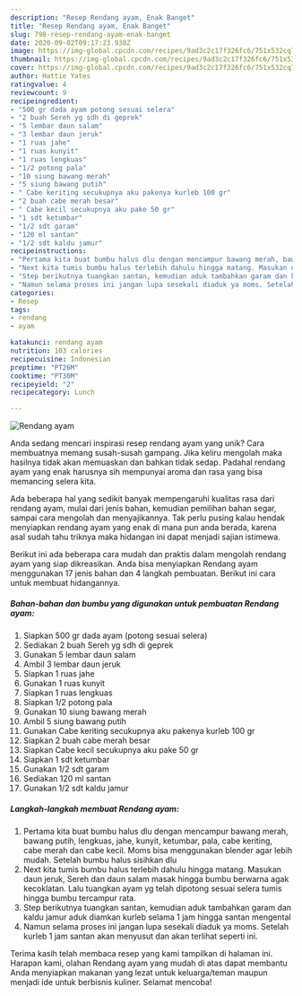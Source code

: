 ```yaml
---
description: "Resep Rendang ayam, Enak Banget"
title: "Resep Rendang ayam, Enak Banget"
slug: 798-resep-rendang-ayam-enak-banget
date: 2020-09-02T09:17:23.938Z
image: https://img-global.cpcdn.com/recipes/9ad3c2c17f326fc6/751x532cq70/rendang-ayam-foto-resep-utama.jpg
thumbnail: https://img-global.cpcdn.com/recipes/9ad3c2c17f326fc6/751x532cq70/rendang-ayam-foto-resep-utama.jpg
cover: https://img-global.cpcdn.com/recipes/9ad3c2c17f326fc6/751x532cq70/rendang-ayam-foto-resep-utama.jpg
author: Hattie Yates
ratingvalue: 4
reviewcount: 9
recipeingredient:
- "500 gr dada ayam potong sesuai selera"
- "2 buah Sereh yg sdh di geprek"
- "5 lembar daun salam"
- "3 lembar daun jeruk"
- "1 ruas jahe"
- "1 ruas kunyit"
- "1 ruas lengkuas"
- "1/2 potong pala"
- "10 siung bawang merah"
- "5 siung bawang putih"
- " Cabe keriting secukupnya aku pakenya kurleb 100 gr"
- "2 buah cabe merah besar"
- " Cabe kecil secukupnya aku pake 50 gr"
- "1 sdt ketumbar"
- "1/2 sdt garam"
- "120 ml santan"
- "1/2 sdt kaldu jamur"
recipeinstructions:
- "Pertama kita buat bumbu halus dlu dengan mencampur bawang merah, bawang putih, lengkuas, jahe, kunyit, ketumbar, pala, cabe keriting, cabe merah dan cabe kecil. Moms bisa menggunakan blender agar lebih mudah. Setelah bumbu halus sisihkan dlu"
- "Next kita tumis bumbu halus terlebih dahulu hingga matang. Masukan daun jeruk, Sereh dan daun salam masak hingga bumbu berwarna agak kecoklatan. Lalu tuangkan ayam yg telah dipotong sesuai selera tumis hingga bumbu tercampur rata."
- "Step berikutnya tuangkan santan, kemudian aduk tambahkan garam dan kaldu jamur aduk diamkan kurleb selama 1 jam hingga santan mengental"
- "Namun selama proses ini jangan lupa sesekali diaduk ya moms. Setelah kurleb 1 jam santan akan menyusut dan akan terlihat seperti ini."
categories:
- Resep
tags:
- rendang
- ayam

katakunci: rendang ayam 
nutrition: 103 calories
recipecuisine: Indonesian
preptime: "PT26M"
cooktime: "PT30M"
recipeyield: "2"
recipecategory: Lunch

---
```



![Rendang ayam](https://img-global.cpcdn.com/recipes/9ad3c2c17f326fc6/751x532cq70/rendang-ayam-foto-resep-utama.jpg)

Anda sedang mencari inspirasi resep rendang ayam yang unik? Cara membuatnya memang susah-susah gampang. Jika keliru mengolah maka hasilnya tidak akan memuaskan dan bahkan tidak sedap. Padahal rendang ayam yang enak harusnya sih mempunyai aroma dan rasa yang bisa memancing selera kita.

Ada beberapa hal yang sedikit banyak mempengaruhi kualitas rasa dari rendang ayam, mulai dari jenis bahan, kemudian pemilihan bahan segar, sampai cara mengolah dan menyajikannya. Tak perlu pusing kalau hendak menyiapkan rendang ayam yang enak di mana pun anda berada, karena asal sudah tahu triknya maka hidangan ini dapat menjadi sajian istimewa.




Berikut ini ada beberapa cara mudah dan praktis dalam mengolah rendang ayam yang siap dikreasikan. Anda bisa menyiapkan Rendang ayam menggunakan 17 jenis bahan dan 4 langkah pembuatan. Berikut ini cara untuk membuat hidangannya.

<!--inarticleads1-->

##### Bahan-bahan dan bumbu yang digunakan untuk pembuatan Rendang ayam:

1. Siapkan 500 gr dada ayam (potong sesuai selera)
1. Sediakan 2 buah Sereh yg sdh di geprek
1. Gunakan 5 lembar daun salam
1. Ambil 3 lembar daun jeruk
1. Siapkan 1 ruas jahe
1. Gunakan 1 ruas kunyit
1. Siapkan 1 ruas lengkuas
1. Siapkan 1/2 potong pala
1. Gunakan 10 siung bawang merah
1. Ambil 5 siung bawang putih
1. Gunakan  Cabe keriting secukupnya aku pakenya kurleb 100 gr
1. Siapkan 2 buah cabe merah besar
1. Siapkan  Cabe kecil secukupnya aku pake 50 gr
1. Siapkan 1 sdt ketumbar
1. Gunakan 1/2 sdt garam
1. Sediakan 120 ml santan
1. Gunakan 1/2 sdt kaldu jamur




<!--inarticleads2-->

##### Langkah-langkah membuat Rendang ayam:

1. Pertama kita buat bumbu halus dlu dengan mencampur bawang merah, bawang putih, lengkuas, jahe, kunyit, ketumbar, pala, cabe keriting, cabe merah dan cabe kecil. Moms bisa menggunakan blender agar lebih mudah. Setelah bumbu halus sisihkan dlu
1. Next kita tumis bumbu halus terlebih dahulu hingga matang. Masukan daun jeruk, Sereh dan daun salam masak hingga bumbu berwarna agak kecoklatan. Lalu tuangkan ayam yg telah dipotong sesuai selera tumis hingga bumbu tercampur rata.
1. Step berikutnya tuangkan santan, kemudian aduk tambahkan garam dan kaldu jamur aduk diamkan kurleb selama 1 jam hingga santan mengental
1. Namun selama proses ini jangan lupa sesekali diaduk ya moms. Setelah kurleb 1 jam santan akan menyusut dan akan terlihat seperti ini.




Terima kasih telah membaca resep yang kami tampilkan di halaman ini. Harapan kami, olahan Rendang ayam yang mudah di atas dapat membantu Anda menyiapkan makanan yang lezat untuk keluarga/teman maupun menjadi ide untuk berbisnis kuliner. Selamat mencoba!
